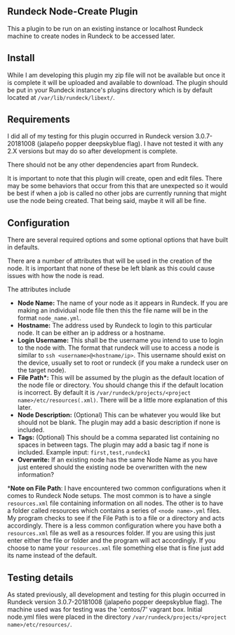 ## Rundeck Node-Create Plugin

This a plugin to be run on an existing instance or localhost Rundeck machine to create nodes in Rundeck to be accessed later.

## Install

While I am developing this plugin my zip file will not be available but once it is complete it will be uploaded and available to download. The plugin should be put in your Rundeck instance's plugins directory which is by default located at `/var/lib/rundeck/libext/`.

## Requirements

I did all of my testing for this plugin occurred in Rundeck version 3.0.7-20181008 (jalapeño popper deepskyblue flag). I have not tested it with any 2.X versions but may do so after development is complete.

There should not be any other dependencies apart from Rundeck.

It is important to note that this plugin will create, open and edit files. There may be some behaviors that occur from this that are unexpected so it would be best if when a job is called no other jobs are currently running that might use the node being created. That being said, maybe it will all be fine.

## Configuration

There are several required options and some optional options that have built in defaults.

There are a number of attributes that will be used in the creation of the node. It is important that none of these be left blank as this could cause issues with how the node is read.

The attributes include
  * **Node Name:** The name of your node as it appears in Rundeck. If you are making an individual node file then this the file name will be in the format `node_name.yml`.  
  * **Hostname:** The address used by Rundeck to login to this particular node. It can be either an ip address or a hostname.
  * **Login Username:** This shall be the username you intend to use to login to the node with. The format that rundeck will use to access a node is similar to `ssh <username>@<hostname/ip>`. This username should exist on the device, usually set to root or rundeck (if you make a rundeck user on the target node).
  * **File Path\*:** This will be assumed by the plugin as the default location of the node file or directory. You should change this if the default location is incorrect. By default it is `/var/rundeck/projects/<project name>/etc/resources(.xml)`. There will be a little more explanation of this later.
  * **Node Description:** (Optional) This can be whatever you would like but should not be blank. The plugin may add a basic description if none is included.
  * **Tags:** (Optional) This should be a comma separated list containing no spaces in between tags. The plugin may add a basic tag if none is included. Example input: `first,test,rundeck1`
  * **Overwrite:** If an existing node has the same Node Name as you have just entered should the existing node be overwritten with the new information?

\***Note on File Path**: I have encountered two common configurations when it comes to Rundeck Node setups. The most common is to have a single `resources.xml` file containing information on all nodes. The other is to have a folder called resources which contains a series of `<node name>.yml` files. My program checks to see if the File Path is to a file or a directory and acts accordingly. There is a less common configuration where you have both a `resources.xml` file as well as a resources folder. If you are using this just enter either the file or folder and the program will act accordingly. If you choose to name your `resources.xml` file something else that is fine just add its name instead of the default.



## Testing details

As stated previously, all development and testing for this plugin occurred in Rundeck version 3.0.7-20181008 (jalapeño popper deepskyblue flag). The machine used was for testing was the 'centos/7' vagrant box. Initial node.yml files were placed in the directory `/var/rundeck/projects/<project name>/etc/resources/`.
